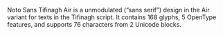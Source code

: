 Noto Sans Tifinagh Air is a unmodulated (“sans serif”) design in the Air variant for texts in the Tifinagh script. It contains 168 glyphs, 5 OpenType features, and supports 76 characters from 2 Unicode blocks.